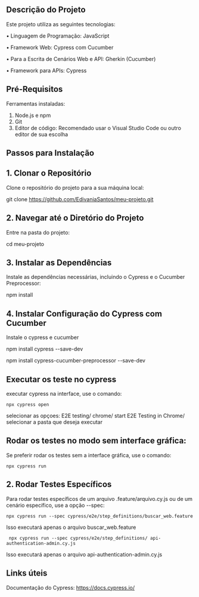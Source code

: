 ## Descrição do Projeto
Este projeto utiliza as seguintes tecnologias:
  
   •	Linguagem de Programação: JavaScript
   
   •	Framework Web: Cypress com Cucumber 
   
   •	Para a Escrita de Cenários Web e API: Gherkin (Cucumber)
   
   •	Framework para APIs: Cypress

## Pré-Requisitos
Ferramentas instaladas:

  1.	Node.js e npm
  2.	Git
  3.	Editor de código: Recomendado usar o Visual Studio Code ou outro editor de sua escolha

## Passos para Instalação

 ## 1. Clonar o Repositório
 Clone o repositório do projeto para a sua máquina local:

   git clone https://github.com/EdivaniaSantos/meu-projeto.git
 
 ## 2. Navegar até o Diretório do Projeto
 Entre na pasta do projeto:

   cd meu-projeto
 
 ## 3. Instalar as Dependências
 Instale as dependências necessárias, incluindo o Cypress e o Cucumber Preprocessor:

   npm install

 ## 4. Instalar Configuração do Cypress com Cucumber
 Instale o cypress e cucumber

   npm install cypress --save-dev

   
   npm install cypress-cucumber-preprocessor --save-dev

##  Executar os teste no cypress

executar cypress na interface, use o comando:

    npx cypress open
  
 selecionar as opçoes: E2E testing/ chrome/ start E2E Testing in Chrome/ selecionar a pasta que deseja executar


##  Rodar os testes no modo sem interface gráfica:
Se preferir rodar os testes sem a interface gráfica, use o comando:

    npx cypress run

## 2. Rodar Testes Específicos
Para rodar testes específicos de um arquivo .feature/arquivo.cy.js ou de um cenário específico, use a opção --spec:

    npx cypress run --spec cypress/e2e/step_definitions/buscar_web.feature
    
Isso executará apenas o arquivo buscar_web.feature

     npx cypress run --spec cypress/e2e/step_definitions/ api-authentication-admin.cy.js
     
Isso executará apenas o arquivo api-authentication-admin.cy.js

## Links úteis
Documentação do Cypress: https://docs.cypress.io/




